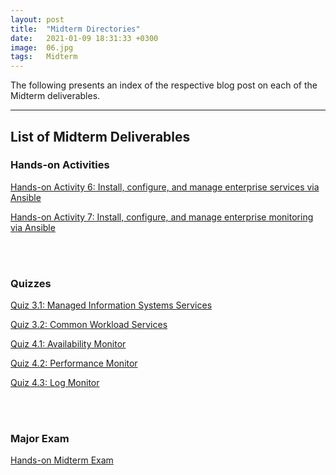 ```yaml
---
layout: post
title:  "Midterm Directories"
date:   2021-01-09 18:31:33 +0300
image:  06.jpg
tags:   Midterm
---
```

The following presents an index of the respective blog post on each of the Midterm deliverables.

***

## List of Midterm Deliverables

### Hands-on Activities

<p><a href="https://jpcabral-tip.github.io/hands-on-act-6/">Hands-on Activity 6: Install, configure, and manage enterprise services via Ansible</a></p>

<p><a href="https://jpcabral-tip.github.io/hands-on-act-7/">Hands-on Activity 7: Install, configure, and manage enterprise monitoring via Ansible</a></p>

<br>
<br>

### Quizzes

<p><a href="https://jpcabral-tip.github.io/quiz31/">Quiz 3.1: Managed Information Systems Services</a></p>

<p><a href="https://jpcabral-tip.github.io/quiz32/">Quiz 3.2: Common Workload Services</a></p>

<p><a href="https://jpcabral-tip.github.io/quiz41/">Quiz 4.1: Availability Monitor</a></p>

<p><a href="https://jpcabral-tip.github.io/quiz42/">Quiz 4.2: Performance Monitor</a></p>

<p><a href="https://jpcabral-tip.github.io/quiz43/">Quiz 4.3: Log Monitor</a></p>

<br>
<br>

### Major Exam

<p><a href="https://jpcabral-tip.github.io/midterm-exam/">Hands-on Midterm Exam</a></p>